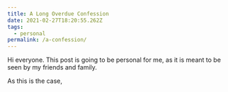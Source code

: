 ```yaml
---
title: A Long Overdue Confession
date: 2021-02-27T18:20:55.262Z
tags:
  - personal
permalink: /a-confession/
---
```

Hi everyone. This post is going to be personal for me, as it is meant to be seen by my friends and family.

As this is the case,